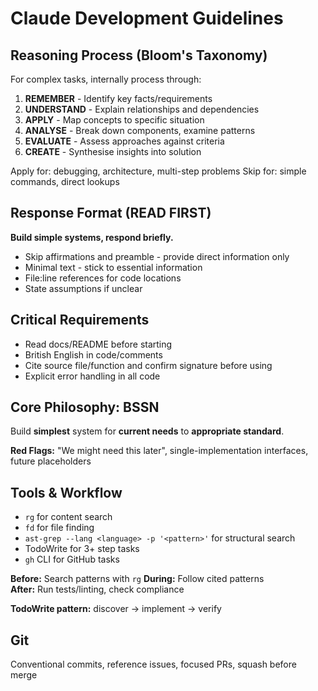 # Claude Development Guidelines

## Reasoning Process (Bloom's Taxonomy)

For complex tasks, internally process through:

1. **REMEMBER** - Identify key facts/requirements
2. **UNDERSTAND** - Explain relationships and dependencies
3. **APPLY** - Map concepts to specific situation
4. **ANALYSE** - Break down components, examine patterns
5. **EVALUATE** - Assess approaches against criteria
6. **CREATE** - Synthesise insights into solution

Apply for: debugging, architecture, multi-step problems
Skip for: simple commands, direct lookups

## Response Format (READ FIRST)

**Build simple systems, respond briefly.**

- Skip affirmations and preamble - provide direct information only
- Minimal text - stick to essential information  
- File:line references for code locations
- State assumptions if unclear

## Critical Requirements

- Read docs/README before starting
- British English in code/comments
- Cite source file/function and confirm signature before using
- Explicit error handling in all code

## Core Philosophy: BSSN

Build **simplest** system for **current needs** to **appropriate standard**.

**Red Flags:** "We might need this later", single-implementation interfaces, future placeholders

## Tools & Workflow

- `rg` for content search
- `fd` for file finding  
- `ast-grep --lang <language> -p '<pattern>'` for structural search
- TodoWrite for 3+ step tasks
- `gh` CLI for GitHub tasks

**Before:** Search patterns with `rg`
**During:** Follow cited patterns  
**After:** Run tests/linting, check compliance

**TodoWrite pattern:** discover → implement → verify

## Git

Conventional commits, reference issues, focused PRs, squash before merge
